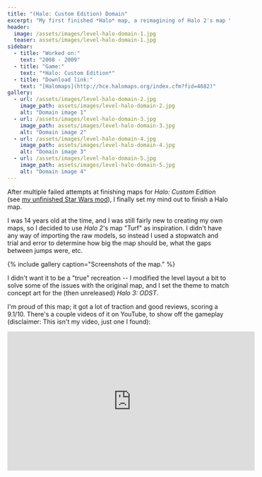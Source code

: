 ```yaml
---
title: "(Halo: Custom Edition) Domain"
excerpt: "My first finished *Halo* map, a reimagining of Halo 2's map \"Turf.\""
header:
  image: /assets/images/level-halo-domain-1.jpg
  teaser: assets/images/level-halo-domain-1.jpg
sidebar:
  - title: "Worked on:"
    text: "2008 - 2009"
  - title: "Game:"
    text: "*Halo: Custom Edition*"
  - title: "Download link:"
    text: "[Halomaps](http://hce.halomaps.org/index.cfm?fid=4682)"
gallery:
  - url: /assets/images/level-halo-domain-2.jpg
    image_path: assets/images/level-halo-domain-2.jpg
    alt: "Domain image 1"
  - url: /assets/images/level-halo-domain-3.jpg
    image_path: assets/images/level-halo-domain-3.jpg
    alt: "Domain image 2"
  - url: /assets/images/level-halo-domain-4.jpg
    image_path: assets/images/level-halo-domain-4.jpg
    alt: "Domain image 3"
  - url: /assets/images/level-halo-domain-5.jpg
    image_path: assets/images/level-halo-domain-5.jpg
    alt: "Domain image 4"
---
```


After multiple failed attempts at finishing maps for *Halo: Custom Edition* (see [my unfinished Star Wars mod](/models/star-wars)), I finally set my mind out to finish a Halo map.

I was 14 years old at the time, and I was still fairly new to creating my own maps, so I decided to use *Halo 2*'s map "Turf" as inspiration. I didn't have any way of importing the raw models, so instead I used a stopwatch and trial and error to determine how big the map should be, what the gaps between jumps were, etc.

{% include gallery caption="Screenshots of the map." %}

I didn't want it to be a "true" recreation -- I modified the level layout a bit to solve some of the issues with the original map, and I set the theme to match concept art for the (then unreleased) *Halo 3: ODST*.

I'm proud of this map; it got a lot of traction and good reviews, scoring a 9.1/10. There's a couple videos of it on YouTube, to show off the gameplay (disclaimer: This isn't my video, just one I found):

<iframe width="560" height="315" src="https://www.youtube.com/embed/cjxKbWdaBKQ" frameborder="0" allow="accelerometer; autoplay; encrypted-media; gyroscope; picture-in-picture" allowfullscreen></iframe>